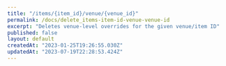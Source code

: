 ```yaml
---
title: "/items/{item_id}/venue/{venue_id}"
permalink: /docs/delete_items-item-id-venue-venue-id
excerpt: "Deletes venue-level overrides for the given venue/item ID"
published: false
layout: default
createdAt: "2023-01-25T19:26:55.030Z"
updatedAt: "2023-07-19T22:28:53.424Z"
---
```

